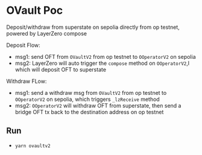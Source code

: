 # OVault Poc

Deposit/withdraw from superstate on sepolia directly from op testnet, powered by LayerZero compose

Deposit Flow:
- msg1: send OFT from `OVaultV2` from op testnet to `OOperatorV2` on sepolia
- msg2: LayerZero will auto trigger the `compose` method on `OOperatorV2`,l which will deposit OFT to superstate

Withdraw FLow:
- msg1: send a withdraw msg from  `OVaultV2` from op testnet to `OOperatorV2` on sepolia, which triggers `_lzReceive` method
- msg2: `OOperatorV2` will withdraw OFT from superstate, then send a bridge OFT tx back to the destination address on op testnet

## Run
- `yarn ovaultv2`

